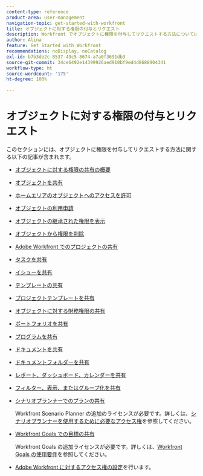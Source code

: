```yaml
---
content-type: reference
product-area: user-management
navigation-topic: get-started-with-workfront
title: オブジェクトに対する権限の付与とリクエスト
description: Workfront でオブジェクトに権限を付与してリクエストする方法については、以下の記事を参照してください。
author: Alina
feature: Get Started with Workfront
recommendations: noDisplay, noCatalog
exl-id: b7b3de2c-8537-49c5-8674-a7a0f3691db3
source-git-commit: 34ce6492e14399926aed910bf9ed4d8688904341
workflow-type: ht
source-wordcount: '175'
ht-degree: 100%

---
```


# オブジェクトに対する権限の付与とリクエスト

このセクションには、オブジェクトに権限を付与してリクエストする方法に関する以下の記事が含まれます。

* [オブジェクトに対する権限の共有の概要](../../workfront-basics/grant-and-request-access-to-objects/sharing-permissions-on-objects-overview.md)
* [オブジェクトを共有](../../workfront-basics/grant-and-request-access-to-objects/share-an-object.md)
* [ホームエリアのオブジェクトへのアクセスを許可](../../workfront-basics/grant-and-request-access-to-objects/grant-access-home.md)
* [オブジェクトの利用申請](../../workfront-basics/grant-and-request-access-to-objects/request-access.md)
* [オブジェクトの継承された権限を表示](../../workfront-basics/grant-and-request-access-to-objects/view-inherited-permissions-on-objects.md)
* [オブジェクトから権限を削除](../../workfront-basics/grant-and-request-access-to-objects/remove-permissions-from-objects.md)
* [Adobe Workfront でのプロジェクトの共有](../../workfront-basics/grant-and-request-access-to-objects/share-a-project.md)
* [タスクを共有](../../workfront-basics/grant-and-request-access-to-objects/share-a-task.md)
* [イシューを共有](../../workfront-basics/grant-and-request-access-to-objects/share-an-issue.md)
* [テンプレートの共有](../../workfront-basics/grant-and-request-access-to-objects/share-a-template.md)
* [プロジェクトテンプレートを共有](../../manage-work/projects/create-and-manage-templates/share-project-template.md)
* [オブジェクトに対する財務権限の共有](../../workfront-basics/grant-and-request-access-to-objects/share-financial-permissions-object.md)
* [ポートフォリオを共有](../../workfront-basics/grant-and-request-access-to-objects/share-a-portfolio..md)
* [プログラムを共有](../../workfront-basics/grant-and-request-access-to-objects/share-a-program.md)
* [ドキュメントを共有](../../workfront-basics/grant-and-request-access-to-objects/document-permissions.md)
* [ドキュメントフォルダーを共有](../../workfront-basics/grant-and-request-access-to-objects/share-a-document-folder.md)
* [レポート、ダッシュボード、カレンダーを共有](../../workfront-basics/grant-and-request-access-to-objects/permissions-reports-dashboards-calendars.md)
* [フィルター、表示、またはグループ化を共有](../../reports-and-dashboards/reports/reporting-elements/share-filter-view-grouping.md)
* [シナリオプランナーでのプランの共有](../../scenario-planner/share-a-plan.md)

  Workfront Scenario Planner の追加のライセンスが必要です。詳しくは、[シナリオプランナーを使用するために必要なアクセス権](../../scenario-planner/access-needed-to-use-sp.md)を参照してください。

* [Workfront Goals での目標の共有](../../workfront-goals/workfront-goals-settings/share-a-goal.md)

  Workfront Goals の追加ライセンスが必要です。詳しくは、[Workfront Goals の使用要件](../../workfront-goals/goal-management/access-needed-for-wf-goals.md)を参照してください。

* [Adobe Workfront に対するアクセス権の設定](../../administration-and-setup/add-users/configure-and-grant-access/configure-access.md)を行います。
